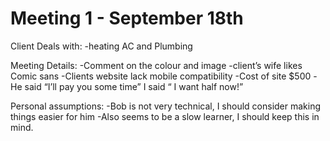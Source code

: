 Meeting 1 - September 18th 
============================================================

Client Deals with:
-heating AC and Plumbing

Meeting Details:
-Comment on the colour and image
-client’s wife likes Comic sans
-Clients website lack mobile compatibility
-Cost of site $500
-He said “I’ll pay you some time” I said “ I want half now!”

Personal assumptions:
-Bob is not very technical, I should consider making things easier for him
-Also seems to be a slow learner,  I should keep this in mind.

